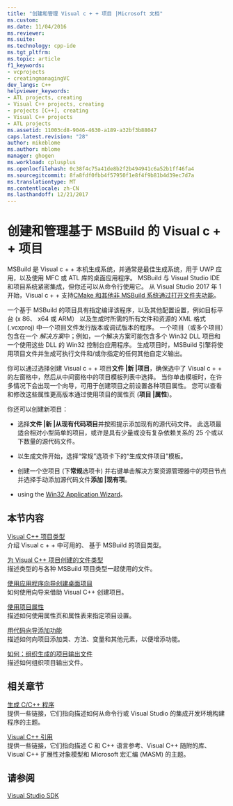 ```yaml
---
title: "创建和管理 Visual c + + 项目 |Microsoft 文档"
ms.custom: 
ms.date: 11/04/2016
ms.reviewer: 
ms.suite: 
ms.technology: cpp-ide
ms.tgt_pltfrm: 
ms.topic: article
f1_keywords:
- vcprojects
- creatingmanagingVC
dev_langs: C++
helpviewer_keywords:
- ATL projects, creating
- Visual C++ projects, creating
- projects [C++], creating
- Visual C++ projects
- ATL projects
ms.assetid: 11003cd8-9046-4630-a189-a32bf3b88047
caps.latest.revision: "28"
author: mikeblome
ms.author: mblome
manager: ghogen
ms.workload: cplusplus
ms.openlocfilehash: 0c38f4c75a41de8b2f2b494941c6a52b1ff46fa4
ms.sourcegitcommit: 8fa8fdf0fbb4f57950f1e8f4f9b81b4d39ec7d7a
ms.translationtype: MT
ms.contentlocale: zh-CN
ms.lasthandoff: 12/21/2017
---
```

# <a name="creating-and-managing-msbuild-based-visual-c-projects"></a>创建和管理基于 MSBuild 的 Visual c + + 项目
MSBuild 是 Visual c + + 本机生成系统，并通常是最佳生成系统，用于 UWP 应用，以及使用 MFC 或 ATL 库的桌面应用程序。 MSBuild 与 Visual Studio IDE 和项目系统紧密集成，但你还可以从命令行使用它。 从 Visual Studio 2017 年 1 开始，Visual c + + 支持[CMake 和其他非 MSBuild 系统通过打开文件夹功能](non-msbuild-projects.md)。

一个基于 MSBuild 的项目具有指定编译该程序，以及其他配置设置，例如目标平台 (x 86、 x64 或 ARM） 以及生成时所需的所有文件和资源的 XML 格式 (.vcxproj) 中一个项目文件发行版本或调试版本的程序。 一个项目（或多个项目）包含在一个 *解决方案*中；例如，一个解决方案可能包含多个 Win32 DLL 项目和一个使用这些 DLL 的 Win32 控制台应用程序。 生成项目时，MSBuild 引擎将使用项目文件并生成可执行文件和/或你指定的任何其他自定义输出。

你可以通过选择创建 Visual c + + 项目**文件 &#124;新 &#124;项目**，确保选中了 Visual c + + 的左窗格中，然后从中间窗格中的项目模板列表中选择。 当你单击模板时，在许多情况下会出现一个向导，可用于创建项目之前设置各种项目属性。 您可以查看和修改这些属性更高版本通过使用项目的属性页 (**项目 &#124;属性**)。  
  
 你还可以创建新项目：  
  
-   选择**文件 &#124;新 &#124;从现有代码项目**并按照提示添加现有的源代码文件。 此选项最适合相对小型简单的项目，或许是具有少量或没有复杂依赖关系的 25 个或以下数量的源代码文件。  
  
-   以生成文件开始，选择“常规”选项卡下的“生成文件项目”模板。  
  
-   创建一个空项目 (下**常规**选项卡) 并右键单击解决方案资源管理器中的项目节点并选择手动添加源代码文件**添加 &#124;现有项**。  
  
-   using the [Win32 Application Wizard](../windows/win32-application-wizard.md)。  
  
## <a name="in-this-section"></a>本节内容  
 [Visual C++ 项目类型](../ide/visual-cpp-project-types.md)  
 介绍 Visual c + + 中可用的、 基于 MSBuild 的项目类型。  
  
 [为 Visual C++ 项目创建的文件类型](../ide/file-types-created-for-visual-cpp-projects.md)  
 描述类型的与各种 MSBuild 项目类型一起使用的文件。  
  
 [使用应用程序向导创建桌面项目](../ide/creating-desktop-projects-by-using-application-wizards.md)  
 如何使用向导来借助 Visual C++ 创建项目。  
  
 [使用项目属性](../ide/working-with-project-properties.md)  
 描述如何使用属性页和属性表来指定项目设置。  
  
 [用代码向导添加功能](../ide/adding-functionality-with-code-wizards-cpp.md)  
 描述如何向项目添加类、方法、变量和其他元素，以便增添功能。  
  
 [如何：组织生成的项目输出文件](../ide/how-to-organize-project-output-files-for-builds.md)  
 描述如何组织项目输出文件。  
  
## <a name="related-sections"></a>相关章节  
 [生成 C/C++ 程序](../build/building-c-cpp-programs.md)  
 提供一些链接，它们指向描述如何从命令行或 Visual Studio 的集成开发环境构建程序的主题。  
  
 [Visual C++ 引用](http://msdn.microsoft.com/en-us/1ba03b5c-8229-4f63-b08c-6c12141d6ab1)  
 提供一些链接，它们指向描述 C 和 C++ 语言参考、Visual C++ 随附的库、Visual C++ 扩展性对象模型和 Microsoft 宏汇编 (MASM) 的主题。  
  
## <a name="see-also"></a>请参阅  
 [Visual Studio SDK](http://msdn.microsoft.com/vstudio/extend)
